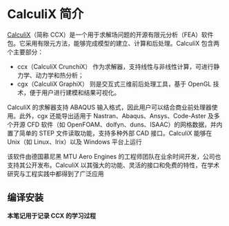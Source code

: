 # CalculiX 简介

[CalculiX](https://www.calculix.de/)（简称 CCX）是一个用于求解场问题的开源有限元分析（FEA）软件包。它采用有限元方法，能够完成模型的建立、计算和后处理。CalculiX 包含两个主要部分：
- ccx（CalculiX CrunchiX） 作为求解器，支持线性与非线性计算，可进行静力学、动力学和热分析；
- cgx（CalculiX GraphiX） 则是交互式三维前后处理工具，基于 OpenGL 技术，便于用户进行建模和结果可视化。

CalculiX 的求解器支持 ABAQUS 输入格式，因此用户可以结合商业前处理器使用。此外，cgx 还能导出适用于 Nastran、Abaqus、Ansys、Code-Aster 及多个开源 CFD 软件（如 OpenFOAM、dolfyn、duns、ISAAC）的网格数据，并内置了简单的 STEP 文件读取功能，支持多种外部 CAD 接口。CalculiX 能够在 Unix（如 Linux、Irix）以及 Windows 平台上运行

该软件由德国慕尼黑 MTU Aero Engines 的工程师团队在业余时间开发，公司也支持其公开发布。CalculiX 以其强大的功能、灵活的接口和免费的特性，在学术研究与工程实践中都得到了广泛应用

## 编译安装


**本笔记用于记录 CCX 的学习过程**